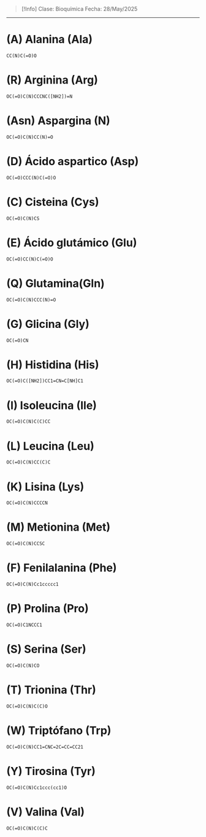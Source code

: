 >[!Info]
>Clase: Bioquímica
>Fecha: 28/May/2025

---
# (A) Alanina (Ala)
```smiles
CC(N)C(=O)O
```
# (R) Arginina (Arg)
```smiles
OC(=O)C(N)CCCNC([NH2])=N
```
# (Asn) Aspargina (N)
```smiles
OC(=O)C(N)CC(N)=O
```
# (D) Ácido aspartico (Asp)
```smiles
OC(=O)CCC(N)C(=O)O
```
# (C) Cisteina (Cys)
```smiles
OC(=O)C(N)CS
```
# (E) Ácido glutámico (Glu)
```smiles
OC(=O)CC(N)C(=O)O
```

# (Q) Glutamina(Gln)
```smiles
OC(=O)C(N)CCC(N)=O
```
# (G) Glicina (Gly)
```smiles
OC(=O)CN
```
# (H) Histidina (His)
```smiles
OC(=O)C([NH2])CC1=CN=C[NH]C1
```
# (I) Isoleucina (Ile)
```smiles
OC(=O)C(N)C(C)CC
```
# (L) Leucina (Leu)
```smiles
OC(=O)C(N)CC(C)C
```
# (K) Lisina (Lys)
```smiles
OC(=O)C(N)CCCCN
```
# (M) Metionina (Met)
```smiles
OC(=O)C(N)CCSC
```
# (F) Fenilalanina (Phe)
```smiles
OC(=O)C(N)Cc1ccccc1
```
# (P) Prolina (Pro)
```smiles
OC(=O)C1NCCC1
```
# (S) Serina (Ser)
```smiles
OC(=O)C(N)CO
```
# (T) Trionina (Thr)
```smiles
OC(=O)C(N)C(C)O
```
# (W) Triptófano (Trp)
```smiles
OC(=O)C(N)CC1=CNC=2C=CC=CC21
```
# (Y) Tirosina (Tyr)
```smiles
OC(=O)C(N)Cc1ccc(cc1)O
```
# (V) Valina (Val)
```smiles
OC(=O)C(N)C(C)C
```
